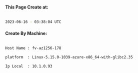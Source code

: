 
   
#### This Page Create at:

```bash

2023-06-16 - 03:38:04 UTC

```

#### Create By Machine:

```bash

Host Name : fv-az1256-178

platform  : Linux-5.15.0-1039-azure-x86_64-with-glibc2.35

Ip Local  : 10.1.0.93

```

